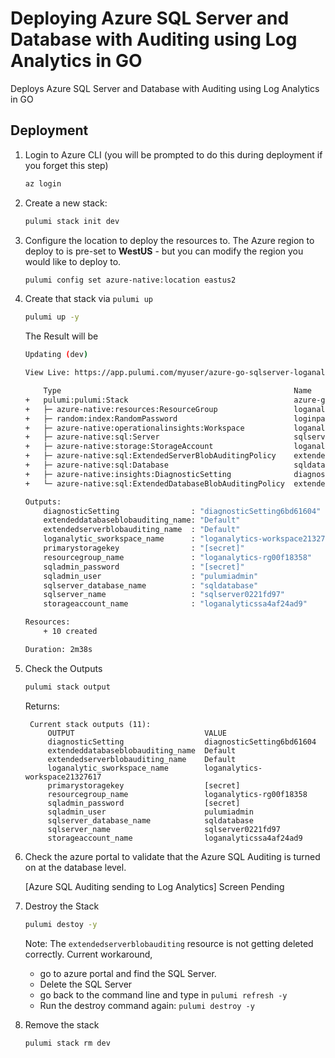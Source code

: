 # Deploying Azure SQL Server and Database with Auditing using Log Analytics in GO

Deploys Azure SQL Server and Database with Auditing using Log Analytics in GO


## Deployment

1. Login to Azure CLI (you will be prompted to do this during deployment if you forget this step)

    ```bash
    az login
    ```

1. Create a new stack:

    ```bash
    pulumi stack init dev
    ```

1. Configure the location to deploy the resources to.  The Azure region to deploy to is pre-set to **WestUS** - but you can modify the region you would like to deploy to.

    ```bash
    pulumi config set azure-native:location eastus2
    ```
1. Create that stack via `pulumi up`
    ```bash
    pulumi up -y
    ```

    The Result will be

    ```bash
    Updating (dev)

    View Live: https://app.pulumi.com/myuser/azure-go-sqlserver-loganalytics/dev/updates/19

        Type                                                    Name                                 Status       
    +   pulumi:pulumi:Stack                                     azure-go-sqlserver-loganalytics-dev  created     
    +   ├─ azure-native:resources:ResourceGroup                 loganalytics-rg                      created     
    +   ├─ random:index:RandomPassword                          loginpassword                        created     
    +   ├─ azure-native:operationalinsights:Workspace           loganalytics-workspace               created     
    +   ├─ azure-native:sql:Server                              sqlserver                            created     
    +   ├─ azure-native:storage:StorageAccount                  loganalyticssa                       created     
    +   ├─ azure-native:sql:ExtendedServerBlobAuditingPolicy    extendedServerBlobAuditingPolicy     created     
    +   ├─ azure-native:sql:Database                            sqldatabase                          created     
    +   ├─ azure-native:insights:DiagnosticSetting              diagnosticSetting                    created     
    +   └─ azure-native:sql:ExtendedDatabaseBlobAuditingPolicy  extendedDatabaseBlobAuditingPolicy   created     
    
    Outputs:
        diagnosticSetting                : "diagnosticSetting6bd61604"
        extendeddatabaseblobauditing_name: "Default"
        extendedserverblobauditing_name  : "Default"
        loganalytic_sworkspace_name      : "loganalytics-workspace21327617"
        primarystoragekey                : "[secret]"
        resourcegroup_name               : "loganalytics-rg00f18358"
        sqladmin_password                : "[secret]"
        sqladmin_user                    : "pulumiadmin"
        sqlserver_database_name          : "sqldatabase"
        sqlserver_name                   : "sqlserver0221fd97"
        storageaccount_name              : "loganalyticssa4af24ad9"

    Resources:
        + 10 created

    Duration: 2m38s
    ```
1. Check the Outputs
   ```bash
   pulumi stack output
   ```
   Returns:
   ```
    Current stack outputs (11):
        OUTPUT                             VALUE
        diagnosticSetting                  diagnosticSetting6bd61604
        extendeddatabaseblobauditing_name  Default
        extendedserverblobauditing_name    Default
        loganalytic_sworkspace_name        loganalytics-workspace21327617
        primarystoragekey                  [secret]
        resourcegroup_name                 loganalytics-rg00f18358
        sqladmin_password                  [secret]
        sqladmin_user                      pulumiadmin
        sqlserver_database_name            sqldatabase
        sqlserver_name                     sqlserver0221fd97
        storageaccount_name                loganalyticssa4af24ad9
   ```

1. Check the azure portal to validate that the Azure SQL Auditing is turned on at the database level.
   
   [Azure SQL Auditing sending to Log Analytics] Screen Pending

1. Destroy the Stack
   ```bash
   pulumi destoy -y
   ```
   
   Note:  The `extendedserverblobauditing` resource is not getting deleted correctly.
   Current workaround,
    - go to azure portal and find the SQL Server.
    - Delete the SQL Server
    - go back to the command line and type in `pulumi refresh -y`
    - Run the destroy command again:  `pulumi destroy -y`

1. Remove the stack
   ```bash
   pulumi stack rm dev
   ```